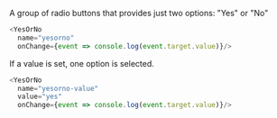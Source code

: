 A group of radio buttons that provides just two options: "Yes" or "No"

```js
<YesOrNo
  name="yesorno" 
  onChange={event => console.log(event.target.value)}/>
```

If a value is set, one option is selected.

```js
<YesOrNo
  name="yesorno-value" 
  value="yes"
  onChange={event => console.log(event.target.value)}/>
```

